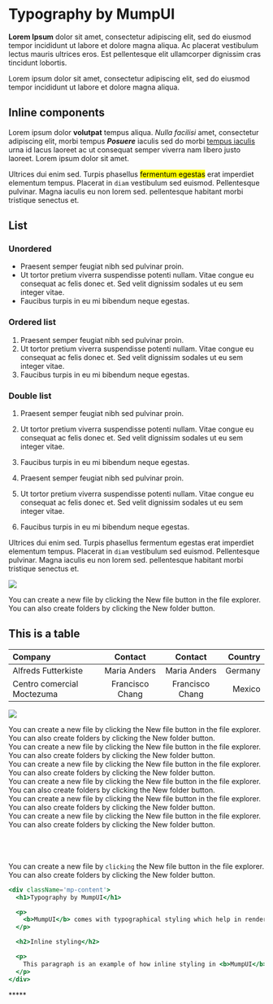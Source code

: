 # Typography by MumpUI

<!-- <iframe width='100%' class="max-width" style="aspect-ratio: 1.4;" src="https://twitter.com/Interior/status/463440424141459456"></iframe> -->

<!-- Twitter -->
<!-- <div class='embed'>
<blockquote class="twitter-tweet"><a href="https://twitter.com/elonmusk/status/1604617643973124097?ref_src=twsrc%5Etfw"></a></blockquote>
</div> -->

<!-- Youtube -->
<!-- <iframe width="100%" style="aspect-ratio: 16/9;" class="max-width" src="https://www.youtube.com/embed/4EeSSxx6ynU" title="Why does E=MC²?" frameborder="0" allow="accelerometer; autoplay; clipboard-write; encrypted-media; gyroscope; picture-in-picture; web-share" allowfullscreen></iframe> -->

<!-- Instagram -->
<!-- <iframe width="100%" style="aspect-ratio: 9/16" class="max-width" src="https://www.instagram.com/p/CtlrH3DJbJV/embed/" frameborder="0"></iframe> -->

<!-- Facebook -->
<!-- <iframe width="100%" style="aspect-ratio: 16/9;" class="max-width" src="https://www.facebook.com/plugins/post.php?href=https%3A%2F%2Fwww.facebook.com%2Fbollywoodwalamedia%2Fposts%2Fpfbid0WVXxdVpkQfZwKYssAx5ndjbtYuNbvepi6QJYTsZiy9b7vdczinieHZazTYTWwRQpl&show_text=true&width=500" width="500" height="498" style="border:none;overflow:hidden" scrolling="no" frameborder="0" allowfullscreen="true" allow="autoplay; clipboard-write; encrypted-media; picture-in-picture; web-share"></iframe> -->

**Lorem Ipsum** dolor sit amet, consectetur adipiscing elit, sed do eiusmod tempor incididunt ut labore et dolore magna aliqua. Ac placerat vestibulum lectus mauris ultrices eros. Est pellentesque elit ullamcorper dignissim cras tincidunt lobortis.

Lorem ipsum dolor sit amet, consectetur adipiscing elit, sed do eiusmod tempor incididunt ut labore et dolore magna aliqua.

## Inline components

Lorem ipsum dolor **volutpat** tempus aliqua. _Nulla facilisi_ amet, consectetur adipiscing elit, morbi tempus **_Posuere_** iaculis sed do morbi <u>tempus iaculis</u> urna id lacus laoreet ac ut consequat semper viverra nam libero justo laoreet. Lorem ipsum dolor sit amet.

Ultrices dui enim sed. Turpis phasellus <mark>fermentum egestas</mark> erat imperdiet elementum tempus. Placerat in `diam` vestibulum sed euismod. Pellentesque pulvinar. Magna iaculis eu non lorem sed. pellentesque habitant morbi tristique senectus et.

## List

### Unordered

- Praesent semper feugiat nibh sed pulvinar proin.
- Ut tortor pretium viverra suspendisse potenti nullam. Vitae congue eu consequat ac felis donec et. Sed velit dignissim sodales ut eu sem integer vitae.
- Faucibus turpis in eu mi bibendum neque egestas.

### Ordered list

1. Praesent semper feugiat nibh sed pulvinar proin.
2. Ut tortor pretium viverra suspendisse potenti nullam. Vitae congue eu consequat ac felis donec et. Sed velit dignissim sodales ut eu sem integer vitae.
3. Faucibus turpis in eu mi bibendum neque egestas.

### Double list

1. Praesent semper feugiat nibh sed pulvinar proin.
2. Ut tortor pretium viverra suspendisse potenti nullam. Vitae congue eu consequat ac felis donec et. Sed velit dignissim sodales ut eu sem integer vitae.
3. Faucibus turpis in eu mi bibendum neque egestas.

4. Praesent semper feugiat nibh sed pulvinar proin.
5. Ut tortor pretium viverra suspendisse potenti nullam. Vitae congue eu consequat ac felis donec et. Sed velit dignissim sodales ut eu sem integer vitae.
6. Faucibus turpis in eu mi bibendum neque egestas.

Ultrices dui enim sed. Turpis phasellus fermentum egestas erat imperdiet elementum tempus. Placerat in `diam` vestibulum sed euismod. Pellentesque pulvinar. Magna iaculis eu non lorem sed. pellentesque habitant morbi tristique senectus et.

<img
  src='https://www.adorama.com/alc/wp-content/uploads/2018/11/landscape-photography-tips-yosemite-valley-feature.jpg'
  class='max-width'
/>

<div class='caption'>
  You can create a new file by clicking the New file button in the file explorer. You can also create
  folders by clicking the New folder button.
</div>

## This is a table

| Company                    |     Contact     |     Contact     | Country |
| :------------------------- | :-------------: | :-------------: | ------: |
| Alfreds Futterkiste        |  Maria Anders   |  Maria Anders   | Germany |
| Centro comercial Moctezuma | Francisco Chang | Francisco Chang |  Mexico |

<img
  src='https://www.adorama.com/alc/wp-content/uploads/2018/11/landscape-photography-tips-yosemite-valley-feature.jpg'
/>

<div class='note red'>
  You can create a new file by clicking the New file button in the file explorer. You can also create
  folders by clicking the New folder button.
</div>

<div class='note blue'>
  You can create a new file by clicking the New file button in the file explorer. You can also create
  folders by clicking the New folder button.
</div>

<div class='note green'>
  You can create a new file by clicking the New file button in the file explorer. You can also create
  folders by clicking the New folder button.
</div>

<div class='note yellow'>
  You can create a new file by clicking the New file button in the file explorer. You can also create
  folders by clicking the New folder button.
</div>

<div class='note default'>
  You can create a new file by clicking the New file button in the file explorer. You can also create
  folders by clicking the New folder button.
</div>

<div class='note quote'>
  You can create a new file by clicking the New file button in the file explorer. You can also create
  folders by clicking the New folder button.
</div>

<div class='slider slider-1x'>
  <img src='https://static.vecteezy.com/system/resources/thumbnails/010/226/933/small_2x/dramatic-sunset-wildlife-landscape-illustration-free-vector.jpg' alt='' />
  <img src='https://i1.adis.ws/i/canon/get-inspired-landscape-photography-tips-1-16.9_e7ae10efb78c4526801d6037f80ab177' alt='' />
  <img src='https://images.pexels.com/photos/1619317/pexels-photo-1619317.jpeg?cs=srgb&dl=pexels-james-wheeler-1619317.jpg&fm=jpg' alt='' />
  <img src='https://w0.peakpx.com/wallpaper/181/986/HD-wallpaper-sunrise-landscape.jpg' alt='' />
  <img src='https://img.freepik.com/free-photo/painting-mountain-lake-with-mountain-background_188544-9126.jpg?w=2000' alt='' />
</div>

<div class='slider x2'>
  <img src='https://static.vecteezy.com/system/resources/thumbnails/010/226/933/small_2x/dramatic-sunset-wildlife-landscape-illustration-free-vector.jpg' alt='' />
  <img src='https://i1.adis.ws/i/canon/get-inspired-landscape-photography-tips-1-16.9_e7ae10efb78c4526801d6037f80ab177' alt='' />
  <img src='https://images.pexels.com/photos/1619317/pexels-photo-1619317.jpeg?cs=srgb&dl=pexels-james-wheeler-1619317.jpg&fm=jpg' alt='' />
  <img src='https://w0.peakpx.com/wallpaper/181/986/HD-wallpaper-sunrise-landscape.jpg' alt='' />
  <img src='https://img.freepik.com/free-photo/painting-mountain-lake-with-mountain-background_188544-9126.jpg?w=2000' alt='' />
</div>

<div class='slider x3'>
  <img src='https://static.vecteezy.com/system/resources/thumbnails/010/226/933/small_2x/dramatic-sunset-wildlife-landscape-illustration-free-vector.jpg' alt='' />
  <img src='https://i1.adis.ws/i/canon/get-inspired-landscape-photography-tips-1-16.9_e7ae10efb78c4526801d6037f80ab177' alt='' />
  <img src='https://images.pexels.com/photos/1619317/pexels-photo-1619317.jpeg?cs=srgb&dl=pexels-james-wheeler-1619317.jpg&fm=jpg' alt='' />
  <img src='https://w0.peakpx.com/wallpaper/181/986/HD-wallpaper-sunrise-landscape.jpg' alt='' />
  <img src='https://img.freepik.com/free-photo/painting-mountain-lake-with-mountain-background_188544-9126.jpg?w=2000' alt='' />
</div>

<p>
  You can create a new file by <code>clicking</code> the New file button in the file explorer. You can also
  create folders by clicking the New folder button.
</p>

```jsx
<div className='mp-content'>
  <h1>Typography by MumpUI</h1>

  <p>
    <b>MumpUI</b> comes with typographical styling which help in rendering beautiful content on your website.
  </p>

  <h2>Inline styling</h2>

  <p>
    This paragraph is an example of how inline styling in <b>MumpUI</b> works.
  </p>
</div>
```

<div class='break'>*****</div>
